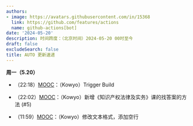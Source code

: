```yaml
---
authors:
- image: https://avatars.githubusercontent.com/in/15368
  link: https://github.com/features/actions
  name: github-actions[bot]
date: '2024-05-20'
description: 时间跨度：（北京时间）2024-05-20 00时至今
draft: false
excludeSearch: false
title: AUTO 更新速递
---
```


**周一（5.20）** 

- （22:18）[MOOC](https://github.com/HITSZ-OpenAuto/MOOC)：（Kowyo）Trigger Build

- （22:02）[MOOC](https://github.com/HITSZ-OpenAuto/MOOC)：（Kowyo）新增《知识产权法律及实务》课的找答案的方法 (#5)

- （11:59）[MOOC](https://github.com/HITSZ-OpenAuto/MOOC)：（Kowyo）修改文本格式，添加空行

